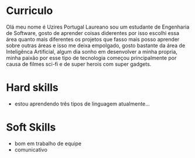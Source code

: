 # Curriculo
Olá meu nome é Uzires Portugal Laureano sou um estudante de Engenharia de Software, gosto de aprender coisas diderentes por isso escolhi essa área quanto mais diferentes os projetos que fasso mais posso aprender sobre outras áreas e isso me deixa empolgado, gosto bastante da área de Inteligênca Artificial, algum dia sonho em desenvolver a minha propria, minha paixão por esse tipo de tecnologia começou principalmente por causa de filmes sci-fi e de super herois com super gadgets.
 
 # Hard skills
* estou aprendendo três tipos de linguagem atualmente...

# Soft Skills
* bom em trabalho de equipe
* comunicativo
